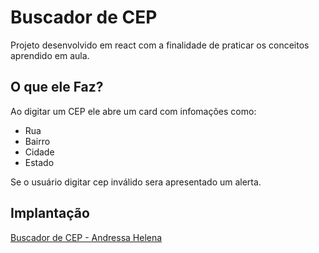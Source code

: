 # Buscador de CEP

Projeto desenvolvido em react com a finalidade de praticar os conceitos aprendido em aula. 

## O que ele Faz?

Ao digitar um CEP ele abre um card com infomações como:
- Rua
- Bairro
- Cidade
- Estado


Se o usuário digitar cep inválido sera apresentado um alerta.

## Implantação

<a href="https://andressahelena.github.io/buscador" target="_blank">Buscador de CEP - Andressa Helena</a>


